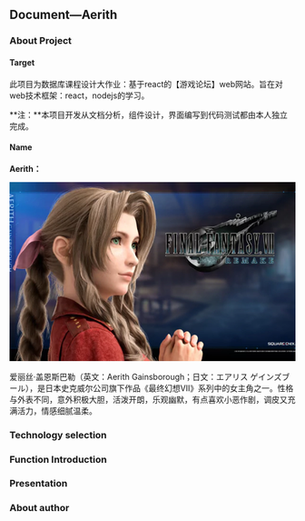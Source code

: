 ## Document—Aerith

### About Project

#### Target

此项目为数据库课程设计大作业：基于react的【游戏论坛】web网站。旨在对web技术框架：react，nodejs的学习。

**注：**本项目开发从文档分析，组件设计，界面编写到代码测试都由本人独立完成。

#### Name

**Aerith：**

![aerith](.\static\images\ailisi.webp)

爱丽丝·盖恩斯巴勒（英文：Aerith Gainsborough；日文：エアリス ゲインズブール），是日本史克威尔公司旗下作品《最终幻想Ⅶ》系列中的女主角之一。性格与外表不同，意外积极大胆，活泼开朗，乐观幽默，有点喜欢小恶作剧，调皮又充满活力，情感细腻温柔。

### Technology selection

### Function Introduction

### Presentation

### About author

